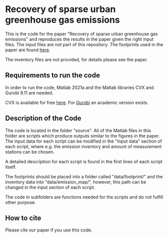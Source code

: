 # Recovery of sparse urban greenhouse gas emissions

This is the code for the paper "Recovery of sparse urban greenhouse gas emissions"
and reproduces the results in the paper given the right input files.
The input files are not part of this repository.
The footprints used in the paper are found [here](https://www.dropbox.com/sh/xbjz02jnnihd4ha/AAAtx6RKs-YFZDV0HbtSYrata?dl=0).

The inventory files are not provided, for details please see the paper.

## Requirements to run the code

In order to run the code, Matlab 2021a and the Matlab libraries CVX and Gurobi 9.11 are needed.

CVX is available for free [here](http://cvxr.com/cvx/download/).
For [Gurobi](https://www.gurobi.com/products/gurobi-optimizer/) an academic version exists.


## Description of the Code

The code is located in the folder "source". All of the Matlab files in this folder are scripts which produce outputs similar to the figures in the paper.
The input data for each script can be modified in the "Input data" section of each script, where e.g. the emission inventory and amount of measurement stations can be chosen.

A detailed description for each script is found in the first lines of each script itself.

The footprints should be placed into a folder called "data/footprint/" and the inventory data into "data/emission_map/", however, this path can be changed in the input section of each script.

The code in subfolders are functions needed for the scripts and do not fulfill other purpose.

## How to cite

Please cite our paper if you use this code.

